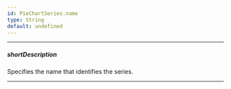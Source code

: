 ```yaml
---
id: PieChartSeries.name
type: String
default: undefined
---
```

---
##### shortDescription
Specifies the name that identifies the series.

---
